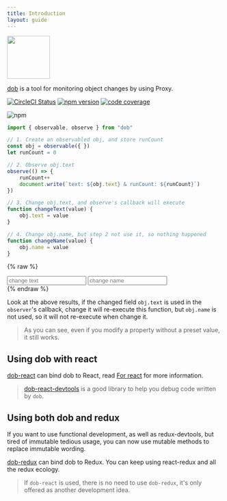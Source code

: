 ```yaml
---
title: Introduction
layout: guide
---
```


<a href="https://github.com/dobjs/dob" target="_blank">
    <img src="https://avatars1.githubusercontent.com/u/32093464?s=200&v=4" width=100 />
</a>

[dob](https://github.com/dobjs/dob) is a tool for monitoring object changes by using Proxy.

[![CircleCI Status](https://img.shields.io/travis/dobjs/dob/master.svg?style=flat)](https://travis-ci.org/dobjs/dob) [![npm version](https://img.shields.io/npm/v/dob.svg?style=flat)](https://www.npmjs.com/package/dob) [![code coverage](https://img.shields.io/codecov/c/github/dobjs/dob/master.svg)](https://codecov.io/github/dobjs/dob)

![npm](https://nodei.co/npm/dob.png?downloadRank=true&downloads=true)

```typescript
import { observable, observe } from "dob"

// 1. Create an observabled obj, and store runCount
const obj = observable({ })
let runCount = 0

// 2. Observe obj.text
observe(() => {
    runCount++
    document.write(`text: ${obj.text} & runCount: ${runCount}`)
})

// 3. Change obj.text, and observe's callback will execute
function changeText(value) {
    obj.text = value
}

// 4. Change obj.name, but step 2 not use it, so nothing happened
function changeName(value) {
    obj.name = value
}
```

{% raw %}
<div id="demo-1" class="demo-after-code">
    <input type="text" placeholder="change text" oninput="changeText(this.value)"></input>
    <input type="text" placeholder="change name" oninput="changeName(this.value)"></input>
    <div class="result"></div>
</div>
<script>
const obj = observable({ })
let runCount = 0
observe(() => {
    runCount++
    document.querySelector('#demo-1 div').innerHTML = `text: ${obj.text} & runCount: ${runCount}`
})
function changeText(value) {
    obj.text = value
}
function changeName(value) {
    obj.name = value
}
</script>
{% endraw %}


Look at the above results, if the changed field `obj.text` is used in the `observer`'s callback, change it will re-execute this function, but `obj.name` is not used, so it will not re-execute when change it.

> As you can see, even if you modify a property without a preset value, it still works.

## Using dob with react

[dob-react](https://github.com/dobjs/dob-react) can bind dob to React, read [For react](for-react.html) for more information.

> [dob-react-devtools](https://github.com/dobjs/dob-react-devtools) is a good library to help you debug code written by `dob`.

## Using both dob and redux

If you want to use functional development, as well as redux-devtools, but tired of immutable tedious usage, you can now use mutable methods to replace immutable wording.

[dob-redux](https://github.com/dobjs/dob-redux) can bind dob to Redux. You can keep using react-redux and all the redux ecology.

> If `dob-react` is used, there is no need to use `dob-redux`, it's only offered as another development idea.
